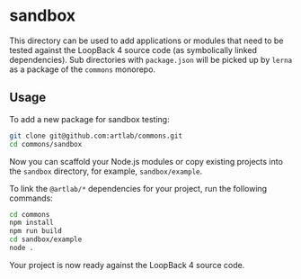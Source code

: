 # sandbox

This directory can be used to add applications or modules that need to be tested
against the LoopBack 4 source code (as symbolically linked dependencies). Sub
directories with `package.json` will be picked up by `lerna` as a package of the
`commons` monorepo.

## Usage

To add a new package for sandbox testing:

```sh
git clone git@github.com:artlab/commons.git
cd commons/sandbox
```

Now you can scaffold your Node.js modules or copy existing projects into the
`sandbox` directory, for example, `sandbox/example`.

To link the `@artlab/*` dependencies for your project, run the following
commands:

```sh
cd commons
npm install
npm run build
cd sandbox/example
node .
```

Your project is now ready against the LoopBack 4 source code.
